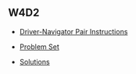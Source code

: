 ## W4D2

+ [Driver-Navigator Pair Instructions][pairing-instructions]


+ [Problem Set][problems-w4d2]
+ [Solutions][solutions-w4d2]


[pairing-instructions]: ./pairing_instructions.md
[problems-w4d2]: ./problems/problems.md
[solutions-w4d2]: ./problems/solution.js
